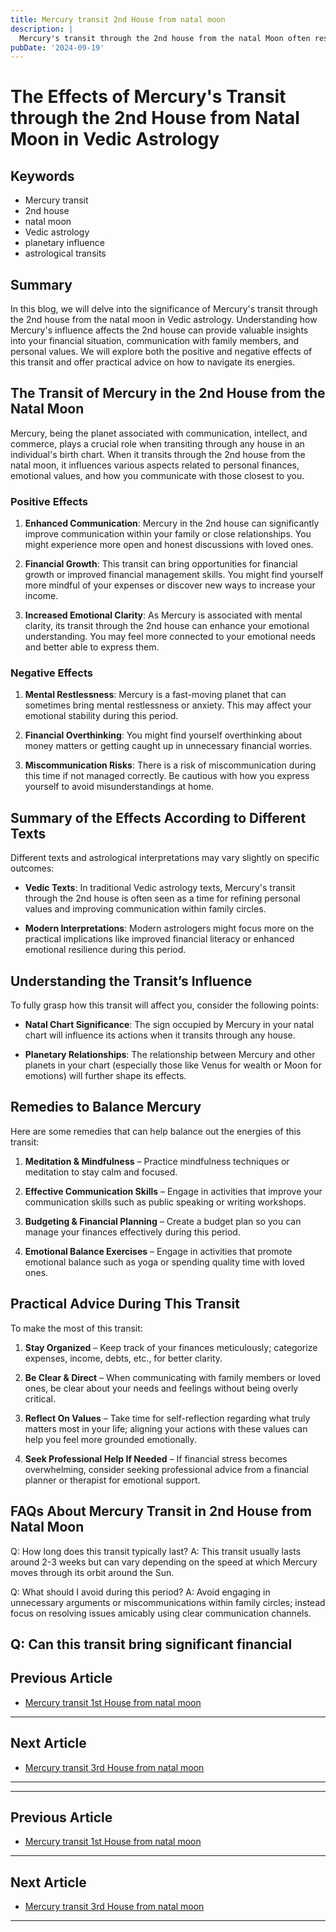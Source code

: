 ```yaml
---
title: Mercury transit 2nd House from natal moon
description: |
  Mercury's transit through the 2nd house from the natal Moon often results in financial gains but also brings about humiliation, conflicts, and potential health issues. The individual might struggle with accusations, family disputes, and a lack of peace, despite the possibility of some financial improvement.
pubDate: '2024-09-19'
---
```


# The Effects of Mercury's Transit through the 2nd House from Natal Moon in Vedic Astrology

## Keywords

- Mercury transit
- 2nd house
- natal moon
- Vedic astrology
- planetary influence
- astrological transits

## Summary

In this blog, we will delve into the significance of Mercury's transit through the 2nd house from the natal moon in Vedic astrology. Understanding how Mercury's influence affects the 2nd house can provide valuable insights into your financial situation, communication with family members, and personal values. We will explore both the positive and negative effects of this transit and offer practical advice on how to navigate its energies.

## The Transit of Mercury in the 2nd House from the Natal Moon

Mercury, being the planet associated with communication, intellect, and commerce, plays a crucial role when transiting through any house in an individual's birth chart. When it transits through the 2nd house from the natal moon, it influences various aspects related to personal finances, emotional values, and how you communicate with those closest to you.

### Positive Effects

1. **Enhanced Communication**: Mercury in the 2nd house can significantly improve communication within your family or close relationships. You might experience more open and honest discussions with loved ones.
   
2. **Financial Growth**: This transit can bring opportunities for financial growth or improved financial management skills. You might find yourself more mindful of your expenses or discover new ways to increase your income.

3. **Increased Emotional Clarity**: As Mercury is associated with mental clarity, its transit through the 2nd house can enhance your emotional understanding. You may feel more connected to your emotional needs and better able to express them.

### Negative Effects

1. **Mental Restlessness**: Mercury is a fast-moving planet that can sometimes bring mental restlessness or anxiety. This may affect your emotional stability during this period.

2. **Financial Overthinking**: You might find yourself overthinking about money matters or getting caught up in unnecessary financial worries.

3. **Miscommunication Risks**: There is a risk of miscommunication during this time if not managed correctly. Be cautious with how you express yourself to avoid misunderstandings at home.

## Summary of the Effects According to Different Texts

Different texts and astrological interpretations may vary slightly on specific outcomes:

- **Vedic Texts**: In traditional Vedic astrology texts, Mercury's transit through the 2nd house is often seen as a time for refining personal values and improving communication within family circles.
  
- **Modern Interpretations**: Modern astrologers might focus more on the practical implications like improved financial literacy or enhanced emotional resilience during this period.

## Understanding the Transit’s Influence

To fully grasp how this transit will affect you, consider the following points:

- **Natal Chart Significance**: The sign occupied by Mercury in your natal chart will influence its actions when it transits through any house.
  
- **Planetary Relationships**: The relationship between Mercury and other planets in your chart (especially those like Venus for wealth or Moon for emotions) will further shape its effects.

## Remedies to Balance Mercury

Here are some remedies that can help balance out the energies of this transit:

1. **Meditation & Mindfulness** – Practice mindfulness techniques or meditation to stay calm and focused.
   
2. **Effective Communication Skills** – Engage in activities that improve your communication skills such as public speaking or writing workshops.

3. **Budgeting & Financial Planning** – Create a budget plan so you can manage your finances effectively during this period.

4. **Emotional Balance Exercises** – Engage in activities that promote emotional balance such as yoga or spending quality time with loved ones.

## Practical Advice During This Transit

To make the most of this transit:

1. **Stay Organized** – Keep track of your finances meticulously; categorize expenses, income, debts, etc., for better clarity.
   
2. **Be Clear & Direct** – When communicating with family members or loved ones, be clear about your needs and feelings without being overly critical.
   
3. **Reflect On Values** – Take time for self-reflection regarding what truly matters most in your life; aligning your actions with these values can help you feel more grounded emotionally.
   
4. **Seek Professional Help If Needed** – If financial stress becomes overwhelming, consider seeking professional advice from a financial planner or therapist for emotional support.

## FAQs About Mercury Transit in 2nd House from Natal Moon

Q: How long does this transit typically last?
A: This transit usually lasts around 2-3 weeks but can vary depending on the speed at which Mercury moves through its orbit around the Sun.

Q: What should I avoid during this period?
A: Avoid engaging in unnecessary arguments or miscommunications within family circles; instead focus on resolving issues amicably using clear communication channels.

Q: Can this transit bring significant financial
---

## Previous Article
- [Mercury transit 1st House from natal moon](200401_Mercury_transit_1st_House_from_natal_moon.md)

---

## Next Article
- [Mercury transit 3rd House from natal moon](200403_Mercury_transit_3rd_House_from_natal_moon.md)

---
---

## Previous Article
- [Mercury transit 1st House from natal moon](200401_Mercury_transit_1st_House_from_natal_moon.md)

---

## Next Article
- [Mercury transit 3rd House from natal moon](200403_Mercury_transit_3rd_House_from_natal_moon.md)

---
